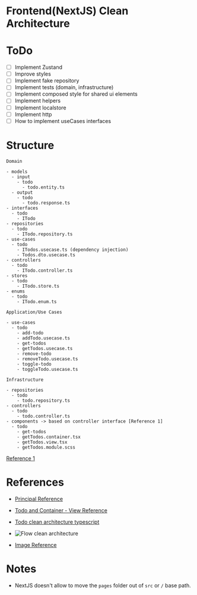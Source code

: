 # Frontend(NextJS) Clean Architecture

# ToDo

- [ ] Implement Zustand
- [ ] Improve styles
- [ ] Implement fake repository
- [ ] Implement tests (domain, infrastructure)
- [ ] Implement composed style for shared ui elements
- [ ] Implement helpers
- [ ] Implement localstore
- [ ] Implement http
- [ ] How to implement useCases interfaces

# Structure

```
Domain

- models
  - input
    - todo
      - todo.entity.ts
  - output
    - todo
      - todo.response.ts
- interfaces
  - todo
    - ITodo
- repositories
  - todo
    - ITodo.repository.ts
- use-cases
  - todo
    - ITodos.usecase.ts (dependency injection)
    - Todos.dto.usecase.ts
- controllers
  - todo
    - ITodo.controller.ts
- stores
  - todo
    - ITodo.store.ts
- enums
  - todo
    - ITodo.enum.ts

Application/Use Cases

- use-cases
  - todo
    - add-todo
    - addTodo.usecase.ts
    - get-todos
    - getTodos.usecase.ts
    - remove-todo
    - removeTodo.usecase.ts
    - toggle-todo
    - toggleTodo.usecase.ts

Infrastructure

- repositories
  - todo
    - todo.repository.ts
- controllers
  - todo
    - todo.controller.ts
- components -> based on controller interface [Reference 1]
  - todo
    - get-todos
    - getTodos.container.tsx
    - getTodos.view.tsx
    - getTodos.module.scss
```

[Reference 1](https://github.com/dimitridumont/clean-architecture-front-end/tree/main/src/modules/todos/application/todo-list)

# References

- [Principal Reference](https://github.com/esaraviam/dogappv1)

- [Todo and Container - View Reference](https://github.com/dimitridumont/clean-architecture-front-end)

- [Todo clean architecture typescript](https://codefoundation.co.za/clean-architecture-typescript-and-react)

- ![Flow clean architecture](https://miro.medium.com/max/1400/1*iDwC7At7blypzZPqIAn_PQ.png)

- [Image Reference](https://medium.com/@rostislavdugin/the-clean-architecture-using-react-and-typescript-a832662af803)

# Notes

- NextJS doesn't allow to move the `pages` folder out of `src` or `/` base path.
